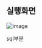실행화면
-
![image](https://github.com/user-attachments/assets/98fc7234-cf8b-4b23-af7e-379eac10cb8f)

sql부분 




